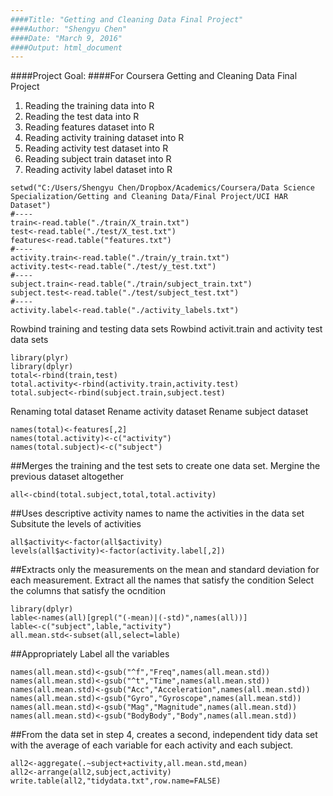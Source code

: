 ```yaml
---
####Title: "Getting and Cleaning Data Final Project"
####Author: "Shengyu Chen"
####Date: "March 9, 2016"
####Output: html_document
---
```


####Project Goal:
####For Coursera Getting and Cleaning Data Final Project

1. Reading the training data into R
2. Reading the test data into R
3. Reading features dataset into R
4. Reading activity training dataset into R
5. Reading activity test dataset into R
6. Reading subject train dataset into R
7. Reading activity label dataset into R
```{r}
setwd("C:/Users/Shengyu Chen/Dropbox/Academics/Coursera/Data Science Specialization/Getting and Cleaning Data/Final Project/UCI HAR Dataset")
#----
train<-read.table("./train/X_train.txt")
test<-read.table("./test/X_test.txt")
features<-read.table("features.txt")
#----
activity.train<-read.table("./train/y_train.txt")
activity.test<-read.table("./test/y_test.txt")
#----
subject.train<-read.table("./train/subject_train.txt")
subject.test<-read.table("./test/subject_test.txt")
#----
activity.label<-read.table("./activity_labels.txt")
```

Rowbind training and testing data sets
Rowbind activit.train and activity test data sets

```{r}
library(plyr)
library(dplyr)
total<-rbind(train,test)
total.activity<-rbind(activity.train,activity.test)
total.subject<-rbind(subject.train,subject.test)
```


Renaming total dataset
Rename activity dataset
Rename subject dataset

```{r}
names(total)<-features[,2]
names(total.activity)<-c("activity")
names(total.subject)<-c("subject")
```

##Merges the training and the test sets to create one data set.
Mergine the previous dataset altogether 
```{r}
all<-cbind(total.subject,total,total.activity)
```

##Uses descriptive activity names to name the activities in the data set
Subsitute the levels of activities
```{r}
all$activity<-factor(all$activity)
levels(all$activity)<-factor(activity.label[,2])
```

##Extracts only the measurements on the mean and standard deviation for each measurement.
Extract all the names that satisfy the condition
Select the columns that satisfy the ocndition 
```{r}
library(dplyr)
lable<-names(all)[grepl("(-mean)|(-std)",names(all))]
lable<-c("subject",lable,"activity")
all.mean.std<-subset(all,select=lable)
```


##Appropriately Label all the variables 
```{r}
names(all.mean.std)<-gsub("^f","Freq",names(all.mean.std))
names(all.mean.std)<-gsub("^t","Time",names(all.mean.std))
names(all.mean.std)<-gsub("Acc","Acceleration",names(all.mean.std))
names(all.mean.std)<-gsub("Gyro","Gyroscope",names(all.mean.std))
names(all.mean.std)<-gsub("Mag","Magnitude",names(all.mean.std))
names(all.mean.std)<-gsub("BodyBody","Body",names(all.mean.std))
```

##From the data set in step 4, creates a second, independent tidy data set with the average of each variable for each activity and each subject.

```{r}
all2<-aggregate(.~subject+activity,all.mean.std,mean)
all2<-arrange(all2,subject,activity)
write.table(all2,"tidydata.txt",row.name=FALSE)
```

